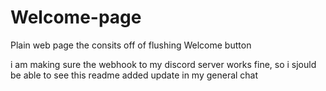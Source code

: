 # Welcome-page
Plain web page the consits off of flushing Welcome button 

i am making sure the webhook to my discord server works fine, so i sjould be able to see this readme added update in my general chat
